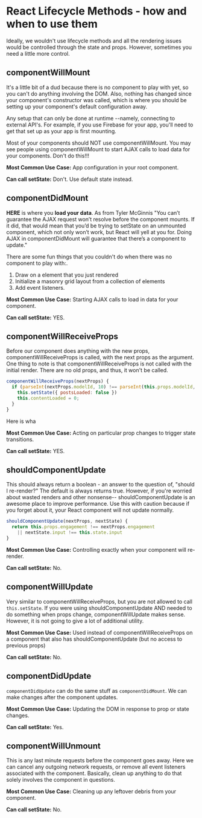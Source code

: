 # React Lifecycle Methods - how and when to use them

Ideally, we wouldn't use lifecycle methods and all the rendering issues would be controlled through the state and props. However, sometimes you need a little more control. 

## componentWillMount

It's a little bit of a dud because there is no component to play with yet, so you can't do anything involving the DOM. Also, nothing has changed since your component's constructor was called, which is where you should be setting up your component's default configuration away.

Any setup that can only be done at runtime --namely, connecting to external API's. For example, if you use Firebase for your app, you'll need to get that set up as your app is first mounting.

Most of your components should NOT use componentWillMount. You may see people using componentWillMount to start AJAX calls to load data for your components. Don't do this!!!

__Most Common Use Case:__ App configuration in your root component.

__Can call setState:__ Don't. Use default state instead.

## componentDidMount

__HERE__ is where you __load your data__. As from Tyler McGinnis "You can’t guarantee the AJAX request won’t resolve before the component mounts. If it did, that would mean that you’d be trying to setState on an unmounted component, which not only won’t work, but React will yell at you for. Doing AJAX in componentDidMount will guarantee that there’s a component to update."

There are some fun things that you couldn't do when there was no component to play with:.
1. Draw on a <canvas> element that you just rendered
2. Initialize a masonry grid layout from a collection of elements
3. Add event listeners.

__Most Common Use Case:__ Starting AJAX calls to load in data for your component.

__Can call setState:__ YES.

## componentWillReceiveProps

Before our component does anything with the new props, componentWillReceiveProps is called, with the next props as the argument. One thing to note is that componentWillReceiveProps is not called with the initial render. There are no old props, and thus, it won't be called.

``` JavaScript
componentWillReceiveProps(nextProps) {
  if (parseInt(nextProps.modelId, 10) !== parseInt(this.props.modelId, 10)) {
    this.setState({ postsLoaded: false })
    this.contentLoaded = 0;
  }
}
```

Here is wha

__Most Common Use Case:__ Acting on particular prop changes to trigger state transitions.

__Can call setState:__ YES.

## shouldComponentUpdate

This should always return a boolean - an answer to the question of, "should I re-render?" The default is always returns true. However, if you're worried about wasted renders and other nonsense-- shouldComponentUpdate is an awesome place to improve performance. Use this with caution because if you forget about it, your React component will not update normally.

``` JavaScript
shouldComponentUpdate(nextProps, nextState) {
  return this.props.engagement !== nextProps.engagement
    || nextState.input !== this.state.input
}
```

__Most Common Use Case:__ Controlling exactly when your component will re-render.

__Can call setState:__ No.

## componentWillUpdate

Very similar to componentWillReceiveProps, but you are not allowed to call `this.setState`. If you were using shouldComponentUpdate AND needed to do something when props change, componentWillUpdate makes sense. However, it is not going to give a lot of additional utility.

__Most Common Use Case:__ Used instead of componentWillReceiveProps on a component that also has shouldComponentUpdate (but no access to previous props)

__Can call setState:__ No.

## componentDidUpdate

`componentDidUpdate` can do the same stuff as `componentDidMount`. We can make changes after the component updates.

__Most Common Use Case:__ Updating the DOM in response to prop or state changes.

__Can call setState:__ Yes.

## componentWillUnmount

This is any last minute requests before the component goes away. Here we can cancel any outgoing network requests, or remove all event listeners associated with the component. Basically, clean up anything to do that solely involves the component in questions.

__Most Common Use Case:__ Cleaning up any leftover debris from your component.

__Can call setState:__ No.
